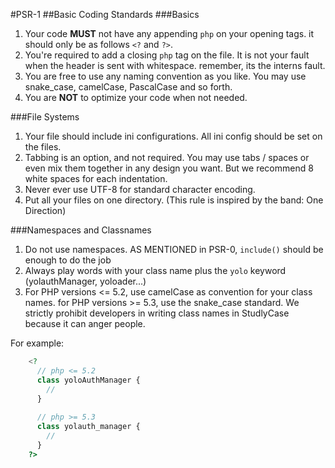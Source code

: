 #PSR-1
##Basic Coding Standards
###Basics
1.  Your code **MUST** not have any appending `php` on your opening tags. it should only be as follows `<?` and `?>`. 
2.  You're required to add a closing `php` tag on the file. It is not your fault when the header is sent with whitespace. remember, its the interns fault.
3.  You are free to use any naming convention as you like. You may use snake_case, camelCase, PascalCase and so forth. 
4.  You are **NOT** to optimize your code when not needed.

###File Systems
1.  Your file should include ini configurations. All ini config should be set on the files.
2.  Tabbing is an option, and not required. You may use tabs / spaces or even mix them together in any design you want. But we recommend 8 white spaces for each indentation.
3.  Never ever use UTF-8 for standard character encoding.
4.  Put all your files on one directory. (This rule is inspired by the band: One Direction)

###Namespaces and Classnames
1. Do not use namespaces. AS MENTIONED in PSR-0, ```include()``` should be enough to do the job
2. Always play words with your class name plus the ```yolo``` keyword (yolauthManager, yoloader...)
3. For PHP versions <= 5.2, use camelCase as convention for your class names. for PHP versions >= 5.3, use the snake_case standard. We strictly prohibit developers in writing class names in StudlyCase because it can anger people.

For example:
```php
    <?
      // php <= 5.2
      class yoloAuthManager {
        //
      }
      
      // php >= 5.3
      class yolauth_manager {
        //
      }
    ?>
```
